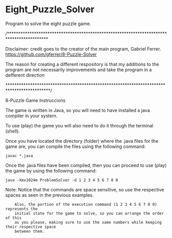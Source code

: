 # Eight_Puzzle_Solver
Program to solve the eight puzzle game.




/******************************************************************************************

Disclaimer: credit goes to the creator of the main program, Gabriel Ferrer.
https://github.com/gferrer/8-Puzzle-Solver

The reason for creating a different respository is that my additions to the 
program are not necessarily improvements and take the program in a defferent 
direction


*******************************************************************************************/


8-Puzzle Game Instruccions

The game is written in Java, so you will need to have
installed a java compiler in your system.

To use (play) the game you will also need to do it through
the terminal (shell).

Once you have located the directory (folder) where the .java
files for the game are, you can compile the files using the
following command:

	javac *.java


Once the .java files have been compiled, then you can proceed to use (play)
the game by using the following command:

	java -Xmx1024m ProblemSolver -d 1 2 3 4 5 6 7 8 0



Note: Notice that the commands are space sensitive, so use the respective spaces
		as seen in the previous examples.

		Also, the portion of the execution command (1 2 3 4 5 6 7 8 0) represents the 
		initial state for the game to solve, so you can arrange the order of this
		as you please, making sure to use the same numbers while keeping their respective space
		between them.
